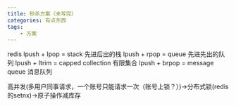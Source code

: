 ```yaml
---
title: 秒杀方案（未写完）
categories: 有点东西
tags: 
	- 方案
---
```

 <meta name="referrer" content="no-referrer" />
redis 
lpush + lpop = stack 先进后出的栈
lpush + rpop = queue 先进先出的队列
lpush + ltrim = capped collection 有限集合
lpush + brpop = message queue 消息队列

高并发(多用户同事请求，一个账号只能请求一次（账号上锁？）)->分布式锁(redis的setnx)->原子操作减库存